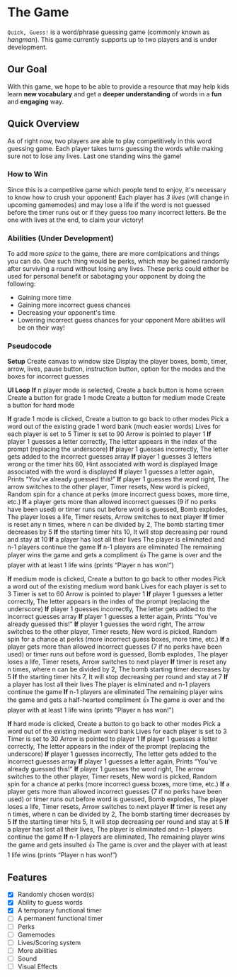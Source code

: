 # The Game
`Quick, Guess!` is a word/phrase guessing game (commonly known as *hangman*). This game currently supports up to two players and is under development.
## Our Goal
With this game, we hope to be able to provide a resource that may help kids learn **new vocabulary** and get a **deeper understanding** of words in a **fun** and **engaging** way.
## Quick Overview
As of right now, two players are able to play competitively in this word guessing game. Each player takes turns  guessing the words while making sure not to lose any lives. Last one standing wins the game!
### How to Win
Since this is a competitive game which people tend to enjoy, it's necessary to know how to crush your opponent! Each player has _3 lives_ (will change in upcoming gamemodes) and may lose a life if the word is not guessed before the timer runs out or if they guess too many incorrect letters. Be the one with lives at the end, to claim your victory!
### Abilities (Under Development)
To add more *spice* to the game, there are more comlpications and things you can do. One such thing would be perks, which may be gained randomly after surviving a round without losing any lives. These perks could either be used for personal benefit or sabotaging your opponent by doing the following:
- Gaining more time
- Gaining more incorrect guess chances
- Decreasing your opponent's time
- Lowering incorrect guess chances for your opponent
More abilities will be on their way!
### Pseudocode
**Setup**
Create canvas to window size
Display the player boxes, bomb, timer, arrow, lives, pause button, instruction button, option for the modes and the boxes for incorrect guesses

**UI Loop**
__If__ n player mode is selected, 
     Create a back button is home screen
     Create a button for grade 1 mode
     Create a button for medium mode
     Create a button for hard mode
     
__If__ grade 1 mode is clicked,
	Create a button to go back to other modes
  Pick a word out of the existing grade 1 word bank (much easier words)
  Lives for each player is set to 5
  Timer is set to 90 
  Arrow is pointed to player 1
  __If__ player 1 guesses a letter correctly, 
    The letter appears in the index of the prompt (replacing the underscore)
  __If__ player 1 guesses incorrectly, 
    The letter gets added to the incorrect guesses array
  __If__ player 1 guesses 3 letters wrong or the timer hits 60,
    Hint associated with word is displayed
    Image associated with the word is displayed
  __If__ player 1 guesses a letter again, 
    Prints “You’ve already guessed this!”
  __If__ player 1 guesses the word right, 
    The arrow switches to the other player, 
    Timer resets, 
    New word is picked,
    Random spin for a chance at perks (more incorrect guess boxes, more time, etc.)
  __If__ a player gets more than allowed incorrect guesses (9 if no perks have been used) or timer runs out before word is guessed, 
    Bomb explodes,
    The player loses a life,
    Timer resets, 
    Arrow switches to next player
  __If__ timer is reset any n times, where n can be divided by 2, 
    The bomb starting timer decreases by 5
  __If__ the starting timer hits 10, 
    It will stop decreasing per round and stay at 10
  __If__ a player has lost all their lives
    The player is eliminated and n-1 players continue the game
  __If__ n-1 players are eliminated
    The remaining player wins the game and gets a compliment 👍
    The game is over and the player with at least 1 life wins (prints “Player n has won!”)
    
__If__ medium mode is clicked,
	Create a button to go back to other modes
  Pick a word out of the existing medium word bank
  Lives for each player is set to 3
  Timer is set to 60 
  Arrow is pointed to player 1
  __If__ player 1 guesses a letter correctly, 
    The letter appears in the index of the prompt (replacing the underscore)
  __If__ player 1 guesses incorrectly, 
    The letter gets added to the incorrect guesses array
  __If__ player 1 guesses a letter again, 
    Prints “You’ve already guessed this!”
  __If__ player 1 guesses the word right, 
    The arrow switches to the other player, 
    Timer resets, 
    New word is picked,
    Random spin for a chance at perks (more incorrect guess boxes, more time, etc.)
  __If__ a player gets more than allowed incorrect guesses (7 if no perks have been used) or timer runs out before word is guessed, 
    Bomb explodes,
    The player loses a life,
    Timer resets, 
    Arrow switches to next player
  __If__ timer is reset any n times, where n can be divided by 2, 
    The bomb starting timer decreases by 5
  __If__ the starting timer hits 7, 
    It will stop decreasing per round and stay at 7
  __If__ a player has lost all their lives
    The player is eliminated and n-1 players continue the game
  __If__ n-1 players are eliminated
    The remaining player wins the game and gets a half-hearted compliment 👍
    The game is over and the player with at least 1 life wins (prints “Player n has won!”)

__If__ hard mode is clicked,
	Create a button to go back to other modes
  Pick a word out of the existing medium word bank
  Lives for each player is set to 3
  Timer is set to 30
  Arrow is pointed to player 1
  __If__ player 1 guesses a letter correctly, 
    The letter appears in the index of the prompt (replacing the underscore)
  __If__ player 1 guesses incorrectly, 
    The letter gets added to the incorrect guesses array
  __If__ player 1 guesses a letter again, 
    Prints “You’ve already guessed this!”
  __If__ player 1 guesses the word right, 
    The arrow switches to the other player, 
    Timer resets, 
    New word is picked,
    Random spin for a chance at perks (more incorrect guess boxes, more time, etc.)
  __If__ a player gets more than allowed incorrect guesses (7 if no perks have been used) or timer runs out before word is guessed, 
    Bomb explodes,
    The player loses a life,
    Timer resets, 
    Arrow switches to next player
  __If__ timer is reset any n times, where n can be divided by 2, 
    The bomb starting timer decreases by 5
  __If__ the starting timer hits 5, 
    It will stop decreasing per round and stay at 5
  __If__ a player has lost all their lives,
    The player is eliminated and n-1 players continue the game
  __If__ n-1 players are eliminated,
    The remaining player wins the game and gets insulted 👍
    The game is over and the player with at least 1 life wins (prints “Player n has won!”)



## Features
- [x] Randomly chosen word(s)
- [x] Ability to guess words
- [x] A temporary functional timer
- [ ] A permanent functional timer
- [ ] Perks
- [ ] Gamemodes
- [ ] Lives/Scoring system
- [ ] More abilities
- [ ] Sound
- [ ] Visual Effects
